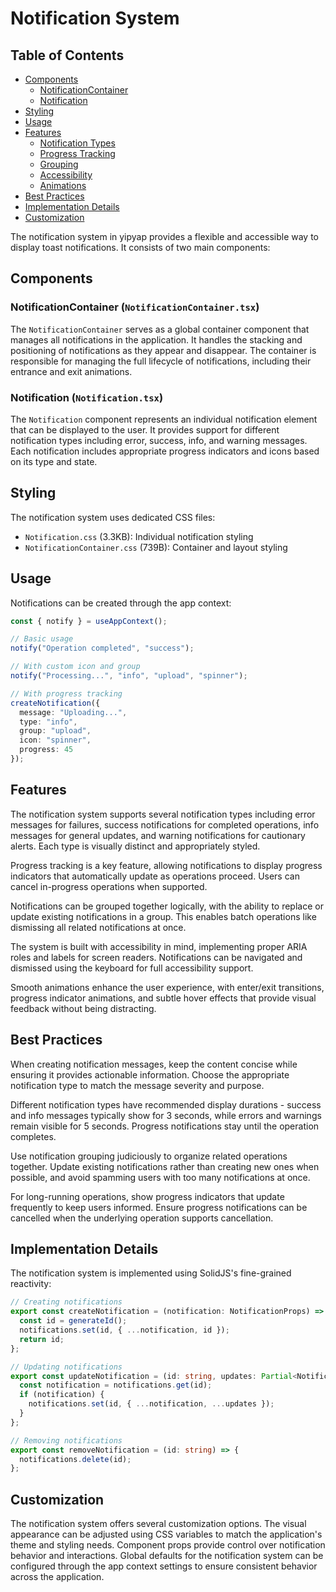 # Notification System

## Table of Contents
- [Components](#components)
  - [NotificationContainer](#notificationcontainer-notificationcontainertsx)
  - [Notification](#notification-notificationtsx)
- [Styling](#styling)
- [Usage](#usage)
- [Features](#features)
  - [Notification Types](#notification-types)
  - [Progress Tracking](#progress-tracking)
  - [Grouping](#grouping)
  - [Accessibility](#accessibility)
  - [Animations](#animations)
- [Best Practices](#best-practices)
- [Implementation Details](#implementation-details)
- [Customization](#customization)

The notification system in yipyap provides a flexible and accessible way to display toast notifications. It consists of two main components:

## Components

### NotificationContainer (`NotificationContainer.tsx`)

The `NotificationContainer` serves as a global container component that manages all notifications in the application. It handles the stacking and positioning of notifications as they appear and disappear. The container is responsible for managing the full lifecycle of notifications, including their entrance and exit animations.

### Notification (`Notification.tsx`) 

The `Notification` component represents an individual notification element that can be displayed to the user. It provides support for different notification types including error, success, info, and warning messages. Each notification includes appropriate progress indicators and icons based on its type and state.

## Styling

The notification system uses dedicated CSS files:
- `Notification.css` (3.3KB): Individual notification styling
- `NotificationContainer.css` (739B): Container and layout styling

## Usage

Notifications can be created through the app context:

```typescript
const { notify } = useAppContext();

// Basic usage
notify("Operation completed", "success");

// With custom icon and group
notify("Processing...", "info", "upload", "spinner");

// With progress tracking
createNotification({
  message: "Uploading...",
  type: "info",
  group: "upload",
  icon: "spinner",
  progress: 45
});
```

## Features

The notification system supports several notification types including error messages for failures, success notifications for completed operations, info messages for general updates, and warning notifications for cautionary alerts. Each type is visually distinct and appropriately styled.

Progress tracking is a key feature, allowing notifications to display progress indicators that automatically update as operations proceed. Users can cancel in-progress operations when supported.

Notifications can be grouped together logically, with the ability to replace or update existing notifications in a group. This enables batch operations like dismissing all related notifications at once.

The system is built with accessibility in mind, implementing proper ARIA roles and labels for screen readers. Notifications can be navigated and dismissed using the keyboard for full accessibility support.

Smooth animations enhance the user experience, with enter/exit transitions, progress indicator animations, and subtle hover effects that provide visual feedback without being distracting.

## Best Practices

When creating notification messages, keep the content concise while ensuring it provides actionable information. Choose the appropriate notification type to match the message severity and purpose.

Different notification types have recommended display durations - success and info messages typically show for 3 seconds, while errors and warnings remain visible for 5 seconds. Progress notifications stay until the operation completes.

Use notification grouping judiciously to organize related operations together. Update existing notifications rather than creating new ones when possible, and avoid spamming users with too many notifications at once.

For long-running operations, show progress indicators that update frequently to keep users informed. Ensure progress notifications can be cancelled when the underlying operation supports cancellation.

## Implementation Details

The notification system is implemented using SolidJS's fine-grained reactivity:

```typescript
// Creating notifications
export const createNotification = (notification: NotificationProps) => {
  const id = generateId();
  notifications.set(id, { ...notification, id });
  return id;
};

// Updating notifications
export const updateNotification = (id: string, updates: Partial<NotificationProps>) => {
  const notification = notifications.get(id);
  if (notification) {
    notifications.set(id, { ...notification, ...updates });
  }
};

// Removing notifications
export const removeNotification = (id: string) => {
  notifications.delete(id);
};
```

## Customization

The notification system offers several customization options. The visual appearance can be adjusted using CSS variables to match the application's theme and styling needs. Component props provide control over notification behavior and interactions. Global defaults for the notification system can be configured through the app context settings to ensure consistent behavior across the application.
